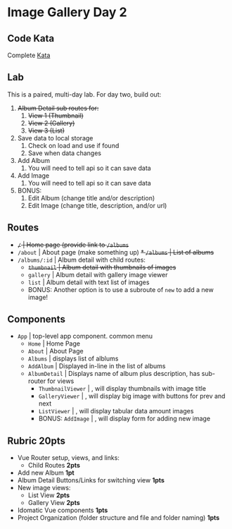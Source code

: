 Image Gallery Day 2
===

## Code Kata

Complete [Kata](https://www.codewars.com/kata/alternate-capitalization/javascript)

## Lab

This is a paired, multi-day lab. For day two, build out:

1. ~~Album Detail sub routes for:~~
    1. ~~View 1 (Thumbnail)~~
    1. ~~View 2 (Gallery)~~
    1. ~~View 3 (List)~~
1. Save data to local storage
    1. Check on load and use if found
    1. Save when data changes
1. Add Album
    1. You will need to tell api so it can save data
1. Add Image
    1. You will need to tell api so it can save data
1. BONUS:
    1. Edit Album (change title and/or description)
    1. Edit Image (change title, description, and/or url)

## Routes

* ~~`/` | Home page (provide link to `/albums`~~
* `/about` | About page (make something up)
~~* `/albums` | List of albums~~
* `/albums/:id` | Album detail with child routes:
    * ~~`thumbnail` | Album detail with thumbnails of images~~
    * `gallery` | Album detail with gallery image viewer
    * `list` | Album detail with text list of images
    * BONUS: Another option is to use a subroute of `new` to add a new image!

## Components

* `App` | top-level app component. common menu
    * `Home` | Home Page
    * `About` | About Page
    * `Albums` | displays list of alblums
    * `AddAlbum` | Displayed in-line in the list of albums
    * `AlbumDetail` | Displays name of album plus description, has sub-router for views
        * `ThumbnailViewer` | <placeholder>, will display thumbnails with image title
        * `GalleryViewer` | <placeholder>, will display big image with buttons for prev and next
        * `ListViewer` | <placeholder>, will display tabular data amount images
        * BONUS: `AddImage` | <placeholder>, will display form for adding new image
        
## Rubric **20pts**

* Vue Router setup, views, and links:
    * Child Routes **2pts**
* Add new Album **1pt**
* Album Detail Buttons/Links for switching view **1pts**
* New image views:
    * List View **2pts**
    * Gallery View **2pts**
* Idomatic Vue components **1pts**
* Project Organization (folder structure and file and folder naming) **1pts**
    